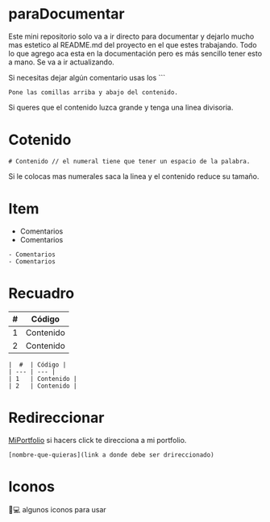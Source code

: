 # paraDocumentar

Este mini repositorio solo va a ir directo para documentar y dejarlo mucho mas estetico al README.md del proyecto en el que estes trabajando.
Todo lo que agrego aca esta en la documentación pero es más sencillo tener esto a mano.
Se va a ir actualizando.

Si necesitas dejar algún comentario usas los ``` 
```
Pone las comillas arriba y abajo del contenido.
``` 

Si queres que el contenido luzca grande y tenga una linea divisoria.

# Cotenido
```
# Contenido // el numeral tiene que tener un espacio de la palabra.
```
Si le colocas mas numerales saca la linea y el contenido reduce su tamaño.

# Item
- Comentarios
- Comentarios
```
- Comentarios
- Comentarios
```


# Recuadro
|  #  | Código |
| --- | --- |
| 1   | Contenido |
| 2   | Contenido |

```
|  #  | Código |
| --- | --- |
| 1   | Contenido |
| 2   | Contenido |
```

# Redireccionar

[MiPortfolio](https://megagringa.github.io/portTerminal/index.html) si hacers click te direcciona a mi portfolio.

``` 
[nombre-que-quieras](link a donde debe ser drireccionado)
```

# Iconos

📜💻 algunos iconos para usar